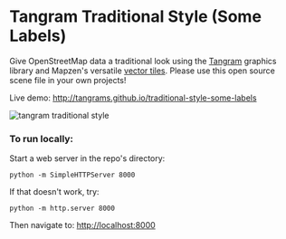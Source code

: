 # Tangram Traditional Style (Some Labels)

Give OpenStreetMap data a traditional look using the [Tangram](http://github.com/tangrams/tangram) graphics library and Mapzen's versatile [vector tiles](https://mapzen.com/projects/vector-tiles/). Please use this open source scene file in your own projects!

Live demo: http://tangrams.github.io/traditional-style-some-labels

![tangram traditional style](https://cloud.githubusercontent.com/assets/853051/11080646/c7c6fd26-87ca-11e5-8a04-7316d8721fc4.png)


### To run locally:

Start a web server in the repo's directory:

    python -m SimpleHTTPServer 8000
    
If that doesn't work, try:

    python -m http.server 8000
    
Then navigate to: [http://localhost:8000](http://localhost:8000)